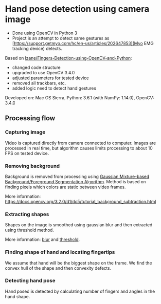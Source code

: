Hand pose detection using camera image
======================================

* Done using OpenCV in Python 3
* Project is an attempt to detect same gestures as [https://support.getmyo.com/hc/en-us/articles/202647853](Myo EMG tracking device) detects.

Based on [lzane/Fingers-Detection-using-OpenCV-and-Python](https://github.com/lzane/Fingers-Detection-using-OpenCV-and-Python):

* changed code structure
* upgraded to use OpenCV 3.4.0
* adjusted parameters for tested device
* removed all trackbars, etc.
* added logic need to detect hand gestures

Developed on: Mac OS Sierra, Python: 3.6.1 (with NumPy: 1.14.0), OpenCV: 3.4.0


Processing flow
---------------

### Capturing image

Video is captured directly from camera connected to computer.
Images are processed in real time, but algorithm causes limits processing to about 10 FPS on tested device.

### Removing background

Background is removed from processing using [Gaussian Mixture-based Background/Foreground Segmentation Algorithm](http://www.zoranz.net/Publications/zivkovic2004ICPR.pdf).
Method is based on finding pixels which colors are static between video frames.

More information: <https://docs.opencv.org/3.2.0/d1/dc5/tutorial_background_subtraction.html>

### Extracting shapes

Shapes on the image is smoothed using gaussian blur and then extracted using threshold method.

More information: [blur](https://docs.opencv.org/3.0-beta/doc/tutorials/imgproc/gausian_median_blur_bilateral_filter/gausian_median_blur_bilateral_filter.html) and [threshold](https://docs.opencv.org/3.0-beta/doc/tutorials/imgproc/threshold/threshold.html).

### Finding shape of hand and locating fingertips

We assume that hand will be the biggest shape on the frame. We find the convex hull of the shape and then convexity defects.

### Detecting hand pose

Hand posed is detected by calculating number of fingers and angles in the hand shape.